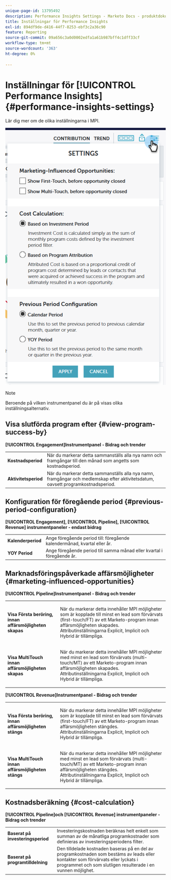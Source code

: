 ```yaml
---
unique-page-id: 13795492
description: Performance Insights Settings - Marketo Docs - produktdokumentation
title: Inställningar för Performance Insights
exl-id: 894df9de-d416-44f7-8253-ebf3c2a36c90
feature: Reporting
source-git-commit: 09a656c3a0d0002edfa1a61b987bff4c1dff33cf
workflow-type: tm+mt
source-wordcount: '363'
ht-degree: 0%

---
```


# Inställningar för [!UICONTROL Performance Insights] {#performance-insights-settings}

Lär dig mer om de olika inställningarna i MPI.

![](assets/1-3.png)

>[!NOTE]
>
>Beroende på vilken instrumentpanel du är på visas olika inställningsalternativ.

## Visa slutförda program efter {#view-program-success-by}

**[!UICONTROL Engagement]Instrumentpanel - Bidrag och trender**

<table>
 <tbody>
  <tr>
   <td><strong>Kostnadsperiod</strong></td>
   <td>När du markerar detta sammanställs alla nya namn och framgångar till den månad som angetts som kostnadsperiod.</td>
  </tr>
  <tr>
   <td><strong>Aktivitetsperiod</strong></td>
   <td>När du markerar detta sammanställs alla nya namn, framgångar och medlemskap efter aktivitetsdatum, oavsett programkostnadsperiod.</td>
  </tr>
 </tbody>
</table>

## Konfiguration för föregående period {#previous-period-configuration}

**[!UICONTROL Engagement], [!UICONTROL Pipeline], [!UICONTROL Revenue] instrumentpaneler - endast bidrag**

<table>
 <tbody>
  <tr>
   <td><strong>Kalenderperiod</strong></td>
   <td>Ange föregående period till: föregående kalendermånad, kvartal eller år.</td>
  </tr>
  <tr>
   <td><strong>YOY Period</strong></td>
   <td>Ange föregående period till samma månad eller kvartal i föregående år.</td>
  </tr>
 </tbody>
</table>

## Marknadsföringspåverkade affärsmöjligheter {#marketing-influenced-opportunities}

**[!UICONTROL Pipeline]Instrumentpanel - Bidrag och trender**

<table>
 <tbody>
  <tr>
   <td><strong>Visa Första beröring, innan affärsmöjligheten skapas</strong></td>
   <td><p>När du markerar detta innehåller MPI möjligheter som är kopplade till minst en lead som förvärvats (first-touch/FT) av ett Marketo-program innan affärsmöjligheten skapades. Attributinställningarna Explicit, Implicit och Hybrid är tillämpliga.</p></td>
  </tr>
  <tr>
   <td><strong>Visa MultiTouch innan affärsmöjligheten skapas</strong></td>
   <td><p>När du markerar detta innehåller MPI möjligheter med minst en lead som förvärvats (multi-touch/MT) av ett Marketo-program innan affärsmöjligheten skapades. Attributinställningarna Explicit, Implicit och Hybrid är tillämpliga.</p></td>
  </tr>
 </tbody>
</table>

**[!UICONTROL Revenue]Instrumentpanel - Bidrag och trender**

<table>
 <tbody>
  <tr>
   <td><strong>Visa Första beröring, innan affärsmöjligheten stängs</strong></td>
   <td><p>När du markerar detta innehåller MPI möjligheter som är kopplade till minst en lead som förvärvats (first-touch/FT) av ett Marketo-program innan affärsmöjligheten stängdes. Attributinställningarna Explicit, Implicit och Hybrid är tillämpliga.</p></td>
  </tr>
  <tr>
   <td><strong>Visa MultiTouch innan affärsmöjligheten stängs</strong></td>
   <td><p>När du markerar detta innehåller MPI möjligheter med minst en lead som förvärvats (multi-touch/MT) av ett Marketo-program innan affärsmöjligheten stängdes. Attributinställningarna Explicit, Implicit och Hybrid är tillämpliga.</p></td>
  </tr>
 </tbody>
</table>

## Kostnadsberäkning {#cost-calculation}

**[!UICONTROL Pipeline]och [!UICONTROL Revenue] instrumentpaneler - Bidrag och trender**

<table>
 <tbody>
  <tr>
   <td><strong>Baserat på investeringsperiod</strong></td>
   <td>Investeringskostnaden beräknas helt enkelt som summan av de månatliga programkostnader som definieras av investeringsperiodens filter.</td>
  </tr>
  <tr>
   <td><strong>Baserat på programtilldelning</strong></td>
   <td>Den tilldelade kostnaden baseras på en del av programkostnaden som bestäms av leads eller kontakter som förvärvats eller lyckats i programmet och som slutligen resulterade i en vunnen möjlighet.</td>
  </tr>
 </tbody>
</table>
